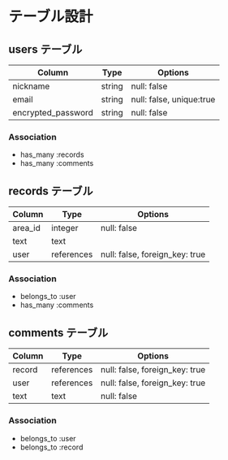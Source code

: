 # テーブル設計

## users テーブル
| Column             | Type                 | Options                  |
| ------------------ | -------------------- | ------------------------ |
| nickname           | string               | null: false              |
| email              | string               | null: false, unique:true |
| encrypted_password | string               | null: false              |

### Association

- has_many :records
- has_many :comments


## records テーブル
| Column     | Type       | Options                        |
| ---------- | ---------- | ------------------------------ |
| area_id    | integer    | null: false                    |
| text       | text       |                                |
| user       | references | null: false, foreign_key: true |

### Association

- belongs_to :user
- has_many :comments


## comments テーブル
| Column     | Type       | Options                        |
| ---------- | ---------- | ------------------------------ |
| record     | references | null: false, foreign_key: true |
| user       | references | null: false, foreign_key: true |
| text       | text       | null: false                    |

### Association

- belongs_to :user
- belongs_to :record

